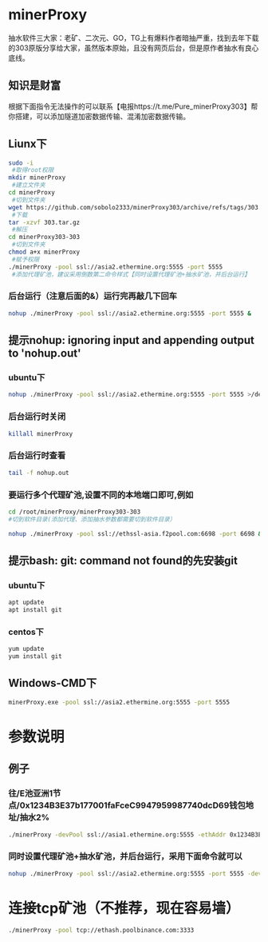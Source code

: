 # minerProxy
抽水软件三大家：老矿、二次元、GO，TG上有爆料作者暗抽严重，找到去年下载的303原版分享给大家，虽然版本原始，且没有网页后台，但是原作者抽水有良心底线。
## 知识是财富
根据下面指令无法操作的可以联系【电报https://t.me/Pure_minerProxy303】帮你搭建，可以添加隧道加密数据传输、混淆加密数据传输。

## Liunx下

```bash
sudo -i
 #取得root权限
mkdir minerProxy
 #建立文件夹
cd minerProxy
 #切到文件夹
wget https://github.com/sobolo2333/minerProxy303/archive/refs/tags/303.tar.gz
 #下载
tar -xzvf 303.tar.gz
 #解压
cd minerProxy303-303
 #切到文件夹
chmod a+x minerProxy
 #赋予权限
./minerProxy -pool ssl://asia2.ethermine.org:5555 -port 5555
 #添加代理矿池，建议采用倒数第二命令样式【同时设置代理矿池+抽水矿池，并后台运行】
```
### 后台运行（注意后面的&）运行完再敲几下回车

```bash
nohup ./minerProxy -pool ssl://asia2.ethermine.org:5555 -port 5555 &
```

## 提示nohup: ignoring input and appending output to 'nohup.out'
### ubuntu下

```bash
nohup ./minerProxy -pool ssl://asia2.ethermine.org:5555 -port 5555 >/dev/null 2>&1
```
### 后台运行时关闭

```bash
killall minerProxy
```

### 后台运行时查看

```bash
tail -f nohup.out
```

### 要运行多个代理矿池,设置不同的本地端口即可,例如

```bash
cd /root/minerProxy/minerProxy303-303
#切到软件目录(添加代理、添加抽水参数都需要切到软件目录）
```

```bash
nohup ./minerProxy -pool ssl://ethssl-asia.f2pool.com:6698 -port 6698 &
```
## 提示bash: git: command not found的先安装git
### ubuntu下

```bash
apt update
apt install git
```

### centos下

```bash
yum update
yum install git
```

## Windows-CMD下

```bash
minerProxy.exe -pool ssl://asia2.ethermine.org:5555 -port 5555
```

# 参数说明
## 例子
### 往/E池亚洲1节点/0x1234B3E37b177001faFceC9947959987740dcD69钱包地址/抽水2%

```bash
./minerProxy -devPool ssl://asia1.ethermine.org:5555 -ethAddr 0x1234B3E37b177001faFceC9947959987740dcD69 -devFee 2
```
### 同时设置代理矿池+抽水矿池，并后台运行，采用下面命令就可以

```bash
nohup ./minerProxy -pool ssl://asia2.ethermine.org:5555 -port 5555 -devPool ssl://asia1.ethermine.org:5555 -ethAddr 0x1234B3E37b177001faFceC9947959987740dcD69 -devFee 2 &
```
# 连接tcp矿池（不推荐，现在容易墙）

```bash
./minerProxy -pool tcp://ethash.poolbinance.com:3333
```
